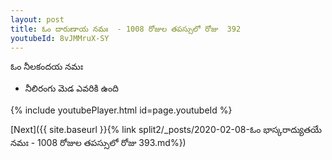 ```yaml
---
layout: post
title: ఓం దారుణాయ నమః  - 1008 రోజుల తపస్సులో రోజు  392
youtubeId: 8vJMMruX-SY
---
```

 
 
 ఓం నీలకందయ నమః  
 
 -  నీలిరంగు మెడ ఎవరికి ఉంది 
 
  
 
  
 
 
 
 
 
 


{% include youtubePlayer.html id=page.youtubeId %}
 
[Next]({{ site.baseurl }}{% link  split2/_posts/2020-02-08-ఓం భాస్కరాద్యుతయే నమః  - 1008 రోజుల తపస్సులో రోజు  393.md%})
 
